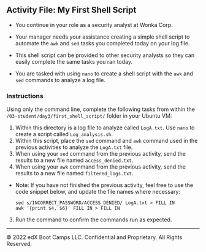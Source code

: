 ## Activity File: My First Shell Script   
  
- You continue in your role as a security analyst at Wonka Corp.

- Your manager needs your assistance creating a simple shell script to automate the `awk` and `sed` tasks you completed today on your log file.

- This shell script can be provided to other security analysts so they can easily complete the same tasks you ran today.

- You are tasked with using `nano` to create a shell script with the `awk` and `sed` commands to analyze a log file.

### Instructions

Using only the command line, complete the following tasks from within the `/03-student/day3/first_shell_script/` folder in your Ubuntu VM:
  
1. Within this directory is a log file to analyze called `LogA.txt`. Use `nano` to create a script called `Log_analysis.sh`.
2. Within this script, place the `sed` command and `awk` command used in the previous activities to analyze the `LogA.txt` file.
3. When using your `sed` command from the previous activity, send the results to a new file named `access_denied.txt`. 
4. When using your `awk` command from the previous activity, send the results to a new file named `filtered_logs.txt`. 
- Note: If you have not finished the previous activity, feel free to use the code snippet below, and update the file names where necessary:

      sed s/INCORRECT_PASSWORD/ACCESS_DENIED/ LogA.txt > FILL IN
      awk '{print $4, $6}' FILL IN > FILL IN

3. Run the command to confirm the commands run as expected.
    
--- 

© 2022 edX Boot Camps LLC. Confidential and Proprietary. All Rights Reserved.

